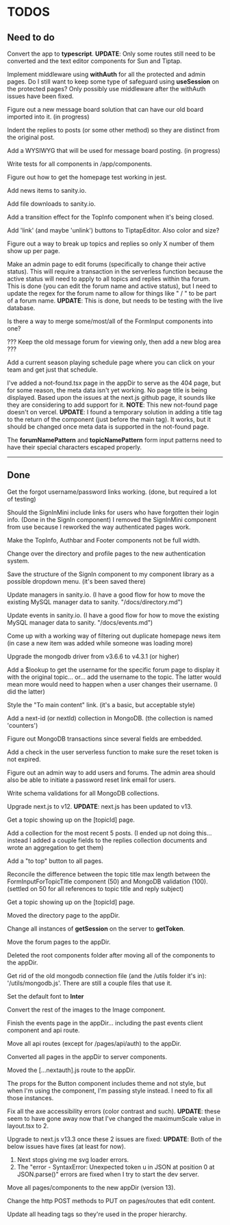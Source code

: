 # TODOS

## Need to do

Convert the app to **typescript**. **UPDATE**: Only some routes still need to be converted and the text editor components for Sun and Tiptap.

Implement middleware using **withAuth** for all the protected and admin pages. Do I still want to keep some type of safeguard using **useSession** on the protected pages? Only possibly use middleware after the withAuth issues have been fixed.

Figure out a new message board solution that can have our old board imported into it. (in progress)

Indent the replies to posts (or some other method) so they are distinct from the original post.

Add a WYSIWYG that will be used for message board posting. (in progress)

Write tests for all components in /app/components.

Figure out how to get the homepage test working in jest.

Add news items to sanity.io.

Add file downloads to sanity.io.

Add a transition effect for the TopInfo component when it's being closed.

Add 'link' (and maybe 'unlink') buttons to TiptapEditor. Also color and size?

Figure out a way to break up topics and replies so only X number of them show up per page.

Make an admin page to edit forums (specifically to change their active status). This will require a transaction in the serverless function because the active status will need to apply to all topics and replies within tha forum. This is done (you can edit the forum name and active status), but I need to update the regex for the forum name to allow for things like " / " to be part of a forum name. **UPDATE**: This is done, but needs to be testing with the live database.

Is there a way to merge some/most/all of the FormInput components into one?

??? Keep the old message forum for viewing only, then add a new blog area ???

Add a current season playing schedule page where you can click on your team and get just that schedule.

I've added a not-found.tsx page in the appDir to serve as the 404 page, but for some reason, the meta data isn't yet working. No page title is being displayed. Based upon the issues at the next.js github page, it sounds like they are considering to add support for it. **NOTE**: This new not-found page doesn't on vercel. **UPDATE**: I found a temporary solution in adding a title tag to the return of the component (just before the main tag). It works, but it should be changed once meta data is supported in the not-found page.

The **forumNamePattern** and **topicNamePattern** form input patterns need to have their special characters escaped properly.

---

## Done

Get the forgot username/password links working. (done, but required a lot of testing)

Should the SignInMini include links for users who have forgotten their login info. (Done in the SignIn component) I removed the SignInMini component from use because I reworked the way authenticated pages work.

Make the TopInfo, Authbar and Footer components not be full width.

Change over the directory and profile pages to the new authentication system.

Save the structure of the SignIn component to my component library as a possible dropdown menu. (it's been saved there)

Update managers in sanity.io. (I have a good flow for how to move the existing MySQL manager data to sanity. "/docs/directory.md")

Update events in sanity.io. (I have a good flow for how to move the existing MySQL manager data to sanity. "/docs/events.md")

Come up with a working way of filtering out duplicate homepage news item (in case a new item was added while someone was loading more)

Upgrade the mongodb driver from v3.6.6 to v4.3.1 (or higher)

Add a $lookup to get the username for the specific forum page to display it with the original topic... or... add the username to the topic. The latter would mean more would need to happen when a user changes their username. (I did the latter)

Style the "To main content" link. (it's a basic, but acceptable style)

Add a next-id (or nextId) collection in MongoDB. (the collection is named 'counters')

Figure out MongoDB transactions since several fields are embedded.

Add a check in the user serverless function to make sure the reset token is not expired.

Figure out an admin way to add users and forums. The admin area should also be able to initiate a password reset link email for users.

Write schema validations for all MongoDB collections.

Upgrade next.js to v12. **UPDATE**: next.js has been updated to v13.

Get a topic showing up on the [topicId] page.

Add a collection for the most recent 5 posts. (I ended up not doing this... instead I added a couple fields to the replies collection documents and wrote an aggregation to get them)

Add a "to top" button to all pages.

Reconcile the difference between the topic title max length between the FormInputForTopicTitle component (50) and MongoDB validation (100). (settled on 50 for all references to topic title and reply subject)

Get a topic showing up on the [topicId] page.

Moved the directory page to the appDir.

Change all instances of **getSession** on the server to **getToken**.

Move the forum pages to the appDir.

Deleted the root components folder after moving all of the components to the appDir.

Get rid of the old mongodb connection file (and the /utils folder it's in): '/utils/mongodb.js'. There are still a couple files that use it.

Set the default font to **Inter**

Convert the rest of the images to the Image component.

Finish the events page in the appDir... including the past events client component and api route.

Move all api routes (except for /pages/api/auth) to the appDir.

Converted all pages in the appDir to server components.

Moved the [...nextauth].js route to the appDir.

The props for the Button component includes theme and not style, but when I'm using the component, I'm passing style instead. I need to fix all those instances.

Fix all the axe accessibility errors (color contrast and such). **UPDATE**: these seem to have gone away now that I've changed the maximumScale value in layout.tsx to 2.

Upgrade to next.js v13.3 once these 2 issues are fixed: **UPDATE**: Both of the below issues have fixes (at least for now).

1.  Next stops giving me svg loader errors.
2.  The "error - SyntaxError: Unexpected token u in JSON at position 0 at JSON.parse()" errors are fixed when I try to start the dev server.

Move all pages/components to the new appDir (version 13).

Change the http POST methods to PUT on pages/routes that edit content.

Update all heading tags so they're used in the proper hierarchy.